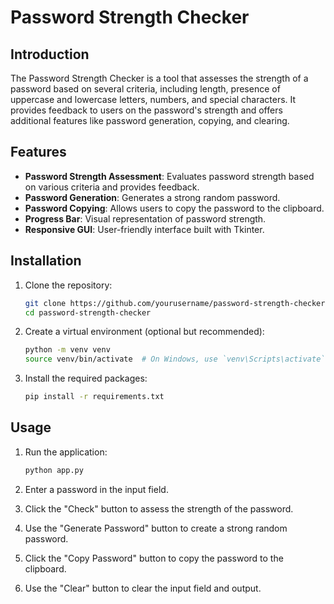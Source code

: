 # Password Strength Checker

## Introduction

The Password Strength Checker is a tool that assesses the strength of a password based on several criteria, including length, presence of uppercase and lowercase letters, numbers, and special characters. It provides feedback to users on the password's strength and offers additional features like password generation, copying, and clearing.

## Features

- **Password Strength Assessment**: Evaluates password strength based on various criteria and provides feedback.
- **Password Generation**: Generates a strong random password.
- **Password Copying**: Allows users to copy the password to the clipboard.
- **Progress Bar**: Visual representation of password strength.
- **Responsive GUI**: User-friendly interface built with Tkinter.

## Installation

1. Clone the repository:
    ```bash
    git clone https://github.com/yourusername/password-strength-checker.git
    cd password-strength-checker
    ```

2. Create a virtual environment (optional but recommended):
    ```bash
    python -m venv venv
    source venv/bin/activate  # On Windows, use `venv\Scripts\activate`
    ```

3. Install the required packages:
    ```bash
    pip install -r requirements.txt
    ```

## Usage

1. Run the application:
    ```bash
    python app.py
    ```

2. Enter a password in the input field.
3. Click the "Check" button to assess the strength of the password.
4. Use the "Generate Password" button to create a strong random password.
5. Click the "Copy Password" button to copy the password to the clipboard.
6. Use the "Clear" button to clear the input field and output.
